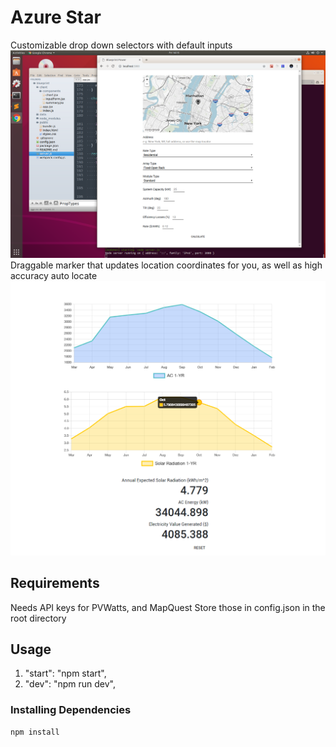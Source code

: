 # Azure Star
Customizable drop down selectors with default inputs
![input](https://github.com/vintg/Azure-Star/blob/master/screenshots/Screenshot%20from%202019-03-15%2014-15-56.png)
Draggable marker that updates location coordinates for you, as well as high accuracy auto locate
![graph](https://github.com/vintg/Azure-Star/blob/master/screenshots/nyc%20chart.png)

## Requirements
Needs API keys for PVWatts, and MapQuest
Store those in config.json in the root directory

## Usage

1. "start": "npm start",
2. "dev": "npm run dev",

### Installing Dependencies

```sh
npm install
```
